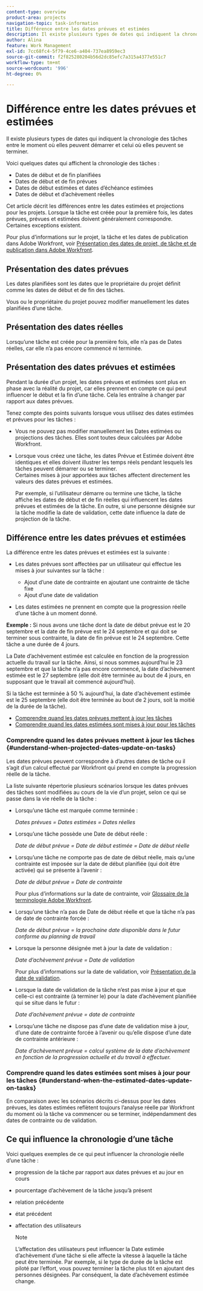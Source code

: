```yaml
---
content-type: overview
product-area: projects
navigation-topic: task-information
title: Différence entre les dates prévues et estimées
description: Il existe plusieurs types de dates qui indiquent la chronologie des tâches entre le moment où elles peuvent démarrer et celui où elles peuvent se terminer.
author: Alina
feature: Work Management
exl-id: 7cc68fc4-5f79-4ce6-a404-737ea8959ec3
source-git-commit: f2f825280204b56d2dc85efc7a315a4377e551c7
workflow-type: tm+mt
source-wordcount: '996'
ht-degree: 0%

---
```


# Différence entre les dates prévues et estimées

Il existe plusieurs types de dates qui indiquent la chronologie des tâches entre le moment où elles peuvent démarrer et celui où elles peuvent se terminer. 

Voici quelques dates qui affichent la chronologie des tâches :

* Dates de début et de fin planifiées
* Dates de début et de fin prévues
* Dates de début estimées et dates d’échéance estimées
* Dates de début et d’achèvement réelles

Cet article décrit les différences entre les dates estimées et projections pour les projets. Lorsque la tâche est créée pour la première fois, les dates prévues, prévues et estimées doivent généralement correspondre. Certaines exceptions existent. 

Pour plus d’informations sur le projet, la tâche et les dates de publication dans Adobe Workfront, voir [Présentation des dates de projet, de tâche et de publication dans Adobe Workfront](../../../workfront-basics/navigate-workfront/workfront-navigation/definitions-pti-dates.md).

## Présentation des dates prévues

Les dates planifiées sont les dates que le propriétaire du projet définit comme les dates de début et de fin des tâches. 

Vous ou le propriétaire du projet pouvez modifier manuellement les dates planifiées d’une tâche.

## Présentation des dates réelles

Lorsqu’une tâche est créée pour la première fois, elle n’a pas de Dates réelles, car elle n’a pas encore commencé ni terminée.

## Présentation des dates prévues et estimées

Pendant la durée d’un projet, les dates prévues et estimées sont plus en phase avec la réalité du projet, car elles prennent en compte ce qui peut influencer le début et la fin d’une tâche. Cela les entraîne à changer par rapport aux dates prévues.

Tenez compte des points suivants lorsque vous utilisez des dates estimées et prévues pour les tâches :

* Vous ne pouvez pas modifier manuellement les Dates estimées ou projections des tâches. Elles sont toutes deux calculées par Adobe Workfront.
* Lorsque vous créez une tâche, les dates Prévue et Estimée doivent être identiques et elles doivent illustrer les temps réels pendant lesquels les tâches peuvent démarrer ou se terminer.\
   Certaines mises à jour apportées aux tâches affectent directement les valeurs des dates prévues et estimées. 

   Par exemple, si l’utilisateur démarre ou termine une tâche, la tâche affiche les dates de début et de fin réelles qui influencent les dates prévues et estimées de la tâche. En outre, si une personne désignée sur la tâche modifie la date de validation, cette date influence la date de projection de la tâche.

## Différence entre les dates prévues et estimées

La différence entre les dates prévues et estimées est la suivante :

* Les dates prévues sont affectées par un utilisateur qui effectue les mises à jour suivantes sur la tâche :

   * Ajout d’une date de contrainte en ajoutant une contrainte de tâche fixe
   * Ajout d’une date de validation

* Les dates estimées ne prennent en compte que la progression réelle d’une tâche à un moment donné.

**Exemple :** Si nous avons une tâche dont la date de début prévue est le 20 septembre et la date de fin prévue est le 24 septembre et qui doit se terminer sous contrainte, la date de fin prévue est le 24 septembre. Cette tâche a une durée de 4 jours.

La Date d’achèvement estimée est calculée en fonction de la progression actuelle du travail sur la tâche. Ainsi, si nous sommes aujourd’hui le 23 septembre et que la tâche n’a pas encore commencé, la date d’achèvement estimée est le 27 septembre (elle doit être terminée au bout de 4 jours, en supposant que le travail ait commencé aujourd’hui).

Si la tâche est terminée à 50 % aujourd’hui, la date d’achèvement estimée est le 25 septembre (elle doit être terminée au bout de 2 jours, soit la moitié de la durée de la tâche).

* [Comprendre quand les dates prévues mettent à jour les tâches](#understand-when-projected-dates-update-on-tasks)
* [Comprendre quand les dates estimées sont mises à jour pour les tâches](#understand-when-the-estimated-dates-update-on-tasks)

### Comprendre quand les dates prévues mettent à jour les tâches {#understand-when-projected-dates-update-on-tasks}

Les dates prévues peuvent correspondre à d’autres dates de tâche ou il s’agit d’un calcul effectué par Workfront qui prend en compte la progression réelle de la tâche.

La liste suivante répertorie plusieurs scénarios lorsque les dates prévues des tâches sont modifiées au cours de la vie d’un projet, selon ce qui se passe dans la vie réelle de la tâche :

* Lorsqu’une tâche est marquée comme terminée :

   *Dates prévues = Dates estimées = Dates réelles*

* Lorsqu’une tâche possède une Date de début réelle :

   *Date de début prévue = Date de début estimée = Date de début réelle*

* Lorsqu’une tâche ne comporte pas de date de début réelle, mais qu’une contrainte est imposée sur la date de début planifiée (qui doit être activée) qui se présente à l’avenir :

   *Date de début prévue = Date de contrainte*

   Pour plus d’informations sur la date de contrainte, voir [Glossaire de la terminologie Adobe Workfront](../../../workfront-basics/navigate-workfront/workfront-navigation/workfront-terminology-glossary.md).

* Lorsqu’une tâche n’a pas de Date de début réelle et que la tâche n’a pas de date de contrainte forcée :

   *Date de début prévue = la prochaine date disponible dans le futur conforme au planning de travail*

* Lorsque la personne désignée met à jour la date de validation :

   *Date d’achèvement prévue = Date de validation*

   Pour plus d’informations sur la date de validation, voir [Présentation de la date de validation](../../../manage-work/projects/updating-work-in-a-project/overview-of-commit-dates.md).

* Lorsque la date de validation de la tâche n’est pas mise à jour et que celle-ci est contrainte (à terminer le) pour la date d’achèvement planifiée qui se situe dans le futur :

   *Date d’achèvement prévue = date de contrainte*

* Lorsqu’une tâche ne dispose pas d’une date de validation mise à jour, d’une date de contrainte forcée à l’avenir ou qu’elle dispose d’une date de contrainte antérieure :

   *Date d’achèvement prévue = calcul système de la date d’achèvement en fonction de la progression actuelle et du travail à effectuer.*

### Comprendre quand les dates estimées sont mises à jour pour les tâches {#understand-when-the-estimated-dates-update-on-tasks}

En comparaison avec les scénarios décrits ci-dessus pour les dates prévues, les dates estimées reflètent toujours l’analyse réelle par Workfront du moment où la tâche va commencer ou se terminer, indépendamment des dates de contrainte ou de validation.

## Ce qui influence la chronologie d’une tâche

Voici quelques exemples de ce qui peut influencer la chronologie réelle d’une tâche : 

* progression de la tâche par rapport aux dates prévues et au jour en cours
* pourcentage d’achèvement de la tâche jusqu’à présent
* relation précédente
* état précédent
* affectation des utilisateurs

   >[!NOTE]
   >
   >L’affectation des utilisateurs peut influencer la Date estimée d’achèvement d’une tâche si elle affecte la vitesse à laquelle la tâche peut être terminée. Par exemple, si le type de durée de la tâche est piloté par l’effort, vous pouvez terminer la tâche plus tôt en ajoutant des personnes désignées. Par conséquent, la date d’achèvement estimée change.
